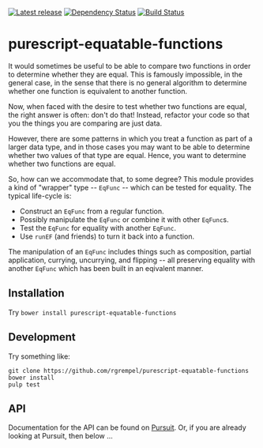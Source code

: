 [![Latest release](http://img.shields.io/bower/v/purescript-equatable-functions.svg)](https://github.com/rgrempel/purescript-equatable-functions/releases)
[![Dependency Status](https://www.versioneye.com/user/projects/57ae1cc5d6720e004522aa92/badge.svg?style=flat-square)](https://www.versioneye.com/user/projects/57ae1cc5d6720e004522aa92)
[![Build Status](https://travis-ci.org/rgrempel/purescript-equatable-functions.svg?branch=master)](https://travis-ci.org/rgrempel/purescript-equatable-functions)

# purescript-equatable-functions

It would sometimes be useful to be able to compare two functions in order to
determine whether they are equal. This is famously impossible, in the general
case, in the sense that there is no general algorithm to determine whether one
function is equivalent to another function.

Now, when faced with the desire to test whether two functions are equal, the
right answer is often: don't do that! Instead, refactor your code so that
you the things you are comparing are just data.

However, there are some patterns in which you treat a function as part of a
larger data type, and in those cases you may want to be able to determine
whether two values of that type are equal. Hence, you want to determine whether
two functions are equal.

So, how can we accommodate that, to some degree? This module provides a kind
of "wrapper" type -- `EqFunc` -- which can be tested for equality. The typical
life-cycle is:

* Construct an `EqFunc` from a regular function.
* Possibly manipulate the `EqFunc` or combine it with other `EqFunc`s.
* Test the `EqFunc` for equality with another `EqFunc`.
* Use `runEF` (and friends) to turn it back into a function.

The manipulation of an `EqFunc` includes things such as composition, partial
application, currying, uncurrying, and flipping -- all preserving equality
with another `EqFunc` which has been built in an eqivalent manner.

## Installation

Try `bower install purescript-equatable-functions`

## Development

Try something like:

    git clone https://github.com/rgrempel/purescript-equatable-functions
    bower install
    pulp test

## API

Documentation for the API can be found on
[Pursuit](https://pursuit.purescript.org/packages/purescript-equatable-functions).
Or, if you are already looking at Pursuit, then below ...

